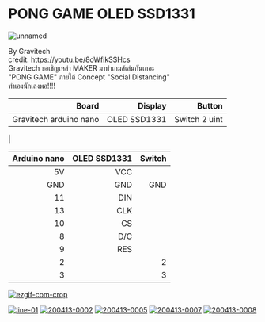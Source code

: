 # PONG GAME OLED SSD1331 

<img src="https://i.ibb.co/RT1GgMs/unnamed.png" alt="unnamed" border="0"><br />

By Gravitech                                          <br/>
credit: https://youtu.be/8oWfikSSHcs                  <br/>
Gravitech ขอเชิญเหล่า  MAKER มาทำเกมส์เล่นกันเถอะ          <br/>
"PONG GAME" ภายใต้ Concept "Social Distancing"          <br/>
ทำเองนักเลงพอ!!!!                                      <br/>              



| Board | Display | Button
| ------:| -----------:|---:|
| Gravitech arduino nano |   OLED SSD1331 | Switch 2 uint|
|


| Arduino nano | OLED SSD1331 | Switch
| ------:| -----------:|-----------:|
| 5V   |   VCC | |
| GND   |   GND | GND|
| 11   |   DIN | |
| 13   |   CLK | |
| 10   |   CS | |
|  8   |   D/C | |
|  9   |   RES | |
|  2   |    | 2|
|  3   |    | 3|


<a href="https://ibb.co/xDHtsQW"><img src="https://i.ibb.co/xDHtsQW/ezgif-com-crop.gif" alt="ezgif-com-crop" border="0"></a>
          
<a href="https://ibb.co/VLdWGwD"><img src="https://i.ibb.co/7SHJDkV/line-01.jpg" alt="line-01" border="0"></a>
<a href="https://ibb.co/R33cVJq"><img src="https://i.ibb.co/hBBVtTS/200413-0002.jpg" alt="200413-0002" border="0"></a>
<a href="https://ibb.co/GHrXScF"><img src="https://i.ibb.co/5KJdHB2/200413-0005.jpg" alt="200413-0005" border="0"></a>
<a href="https://ibb.co/LSZptp7"><img src="https://i.ibb.co/1Zm2q2W/200413-0007.jpg" alt="200413-0007" border="0"></a>
<a href="https://ibb.co/wpjTsX3"><img src="https://i.ibb.co/F8C9VMN/200413-0008.jpg" alt="200413-0008" border="0"></a>